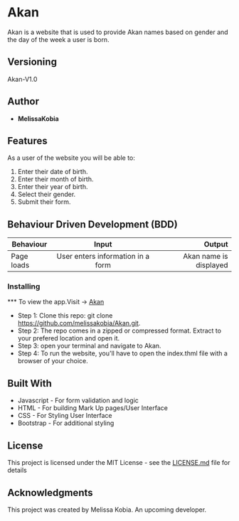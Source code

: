 # Akan


  Akan is a website that is used to provide Akan names based on gender and the day of the week a user is born.

## Versioning

 Akan-V1.0 

## Author

* **MelissaKobia**

## Features


As a user of the website you will be able to:

1. Enter their date of birth. 
2. Enter their month of birth.
3. Enter their year of birth.
4. Select their gender.
5. Submit their form.


## Behaviour Driven Development (BDD)
|Behaviour 	           |    Input 	                 |       Output          |
|----------------------------------------------|:-----------------------------------:|-----------------------------:|       
|Page loads	                           |   User enters information in a form                            |       Akan name is displayed  |                        |


### Installing

*** To view the app.Visit -> [Akan]()
* Step 1:
Clone this repo: git clone https://github.com/melissakobia/Akan.git.
* Step 2:
The repo comes in a zipped or compressed format. Extract to your prefered location and open it.
* Step 3:
open your terminal and navigate to Akan.
* Step 4:
To run the website, you'll have to open the index.thml file with a browser of your choice.
    
    
## Built With

* Javascript - For form validation and logic
* HTML - For building Mark Up pages/User Interface
* CSS - For Styling User Interface
* Bootstrap - For additional styling


## License

This project is licensed under the MIT License - see the [LICENSE.md](LICENSE.md) file for details

## Acknowledgments
This project was created by Melissa Kobia. An upcoming developer.